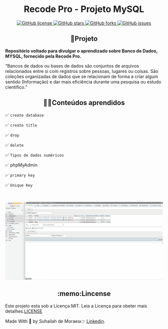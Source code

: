 
<h1 align=center>Recode Pro - Projeto MySQL</h1>

<p align=center>
<a href="https://github.com/SuhMoraes/ProjetoMySQL/blob/ main/LICENSE">
  <img  alt="GitHub license" src="https://img.shields.io/github/license/SuhMoraes/ProjetoMySQL">
</a> 
<a href="https://github.com/SuhMoraes/ProjetoMySQL/stargazers">
  <img  alt="GitHub stars" src="https://img.shields.io/github/stars/SuhMoraes/ProjetoMySQL">
</a>
<a href="https://github.com/SuhMoraes/ProjetoMySQL/network">
  <img  alt="GitHub forks" src="https://img.shields.io/github/forks/SuhMoraes/ProjetoMySQL">
</a>
<a href="https://github.com/SuhMoraes/ProjetoMySQL/issues">
  <img alt="GitHub issues" src="https://img.shields.io/github/issues/SuhMoraes/ProjetoMySQL">
</a>
</p>

<h2 align=center> 🚀Projeto  </h2>
<p><b>Repositório voltado para divulgar o aprendizado sobre Banco de Dados, MYSQL, fornecido pela Recode Pro.</b></p>

<p>"Bancos de dados ou bases de dados são conjuntos de arquivos relacionados entre si com registros sobre pessoas, lugares ou coisas. São coleções organizadas de dados que se relacionam de forma a criar algum sentido (Informação) e dar mais eficiência durante uma pesquisa ou estudo cientifico." </p>

 <h2 align=center>👨‍💻Conteúdos aprendidos</h2>
  <p>✅ <code>create database</code> </p>
  <p>✅ <code>create title</code> </p>
  <p>✅ <code>drop </code> </p>
  <p>✅ <code>delete</code> </p>
  <p>✅ <code>Tipos de dados numéricos</code> </p>
  <p>✅ phpMyAdmin </p>
  <p>✅ <code>primary key</code> </p>
  <p>✅ <code>Unique Key</code> </p>
 



<br>

![Bancos de Dados](https://github.com/SuhMoraes/ProjectSQL/blob/main/recodePro_bootcamp/dropdatabase.gif)





<h2 align="center">:memo:Lincense</h2>

 Este projeto esta sob a Licença MIT. Leia a Licença para obeter mais detalhes.[LICENSE](https://github.com/SuhMoraes/ProjetoMySQL/blob/main/LICENSE)











Made With :blue_heart: by Suhailah de Moraes:point_right: [Linkedin](https://www.linkedin.com/in/suhailah-concei%C3%A7%C3%A3o-43069a150/).
